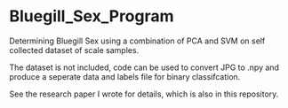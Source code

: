 # Bluegill_Sex_Program
Determining Bluegill Sex using a combination of PCA and SVM on self collected dataset of scale samples.

The dataset is not included, code can be used to convert JPG to .npy and produce a seperate data and labels file for binary classifcation.

See the research paper I wrote for details, which is also in this repository.
